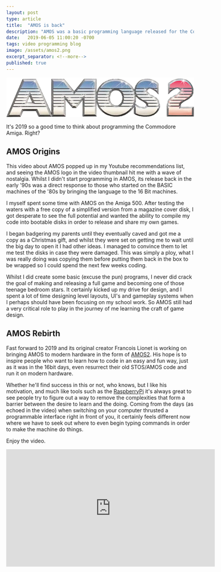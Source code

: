 ```yaml
---
layout: post
type: article
title:  "AMOS is back"
description: "AMOS was a basic programming language released for the Commodore Amiga, so why talk about that in 2019?."
date:   2019-06-05 11:00:20 -0700
tags: video programming blog
image: /assets/amos2.png
excerpt_separator: <!--more-->
published: true
---
```


![AMOS2](/assets/amos2.png)

It's 2019 so a good time to think about programming the Commodore Amiga. Right?
<!--more-->

## AMOS Origins

This video about AMOS popped up in my Youtube recommendations list, and seeing the AMOS logo in the video thumbnail hit me with a wave of nostalgia. Whilst I didn't start programming in AMOS, its release back in the early '90s was a direct response to those who started on the BASIC machines of the '80s by bringing the language to the 16 Bit machines.

I myself spent some time with AMOS on the Amiga 500. After testing the waters with a free copy of a simplified version from a magazine cover disk, I got desperate to see the full potential and wanted the ability to compile my code into bootable disks in order to release and share my own games.

I began badgering my parents until they eventually caved and got me a copy as a Christmas gift, and whilst they were set on getting me to wait until the big day to open it I had other ideas. I managed to convince them to let me test the disks in case they were damaged. This was simply a ploy, what I was really doing was copying them before putting them back in the box to be wrapped so I could spend the next few weeks coding.

Whilst I did create some basic (excuse the pun) programs, I never did crack the goal of making and releasing a full game and becoming one of those teenage bedroom stars. It certainly kicked up my drive for design, and I spent a lot of time designing level layouts, UI's and gameplay systems when I perhaps should have been focusing on my school work. So AMOS still had a very critical role to play in the journey of me learning the craft of game design.

## AMOS Rebirth

Fast forward to 2019 and its original creator Francois Lionet is working on bringing AMOS to modern hardware in the form of [AMOS2](http://amos2.tech/en-us/). His hope is to inspire people who want to learn how to code in an easy and fun way, just as it was in the 16bit days, even resurrect their old STOS/AMOS code and run it on modern hardware.

Whether he'll find success in this or not, who knows, but I like his motivation, and much like tools such as the [RaspberryPi](https://www.raspberrypi.org/) it's always great to see people try to figure out a way to remove the complexities that form a barrier between the desire to learn and the doing. Coming from the days (as echoed in the video) when switching on your computer thrusted a programmable interface right in front of you, it certainly feels different now where we have to seek out where to even begin typing commands in order to make the machine do things.

Enjoy the video.

<iframe width="560" height="315" src="https://www.youtube.com/embed/Hs-QOu8EAWY" frameborder="0" allow="accelerometer; autoplay; encrypted-media; gyroscope; picture-in-picture" allowfullscreen></iframe>

